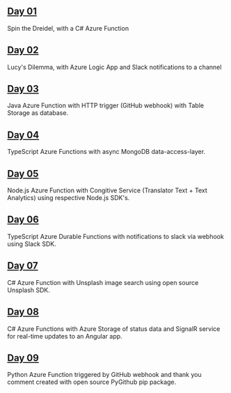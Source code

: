## [Day 01](https://github.com/marcusturewicz/25-days-of-serverless-challenge/tree/master/Day-01)
Spin the Dreidel, with a C# Azure Function

## [Day 02](https://github.com/marcusturewicz/25-days-of-serverless-challenge/tree/master/Day-02)
Lucy's Dilemma, with Azure Logic App and Slack notifications to a channel

## [Day 03](https://github.com/marcusturewicz/25-days-of-serverless-challenge/tree/master/Day-03)
Java Azure Function with HTTP trigger (GitHub webhook) with Table Storage as database.

## [Day 04](https://github.com/marcusturewicz/25-days-of-serverless-challenge/tree/master/Day-04)
TypeScript Azure Functions with async MongoDB data-access-layer.

## [Day 05](https://github.com/marcusturewicz/25-days-of-serverless-challenge/tree/master/Day-05)
Node.js Azure Function with Congitive Service (Translator Text + Text Analytics) using respective Node.js SDK's.

## [Day 06](https://github.com/marcusturewicz/25-days-of-serverless-challenge/tree/master/Day-06)
TypeScript Azure Durable Functions with notifications to slack via webhook using Slack SDK.

## [Day 07](https://github.com/marcusturewicz/25-days-of-serverless-challenge/tree/master/Day-07)
C# Azure Function with Unsplash image search using open source Unsplash SDK.

## [Day 08](https://github.com/marcusturewicz/25-days-of-serverless-challenge/tree/master/Day-08)
C# Azure Functions with Azure Storage of status data and SignalR service for real-time updates to an Angular app.

## [Day 09](https://github.com/marcusturewicz/25-days-of-serverless-challenge/tree/master/Day-09)
Python Azure Function triggered by GitHub webhook and thank you comment created with open source PyGithub pip package.
